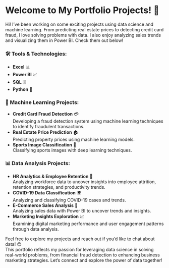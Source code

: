 # Welcome to My Portfolio Projects! 🚀  

Hi! I’ve been working on some exciting projects using data science and machine learning. From predicting real estate prices to detecting credit card fraud, I love solving problems with data. I also enjoy analyzing sales trends and visualizing them in Power BI. Check them out below!  

### 🛠 Tools & Technologies:
- **Excel** 📊
- **Power BI** 📈
- **SQL** 🗄️
- **Python** 🐍

### 🤖 Machine Learning Projects:  
- **Credit Card Fraud Detection** 💳  
  Developing a fraud detection system using machine learning techniques to identify fraudulent transactions.  
- **Real Estate Price Prediction** 🏠  
  Predicting property prices using machine learning models.  
- **Sports Image Classification** 🏅  
  Classifying sports images with deep learning techniques.  

### 📊 Data Analysis Projects:  
- **HR Analytics & Employee Retention** 👥  
  Analyzing workforce data to uncover insights into employee attrition, retention strategies, and productivity trends.  
- **COVID-19 Data Classification** 🌍  
  Analyzing and classifying COVID-19 cases and trends.  
- **E-Commerce Sales Analysis** 🛒  
  Analyzing sales data with Power BI to uncover trends and insights.  
- **Marketing Insights Exploration** 📈  
  Examining digital marketing performance and user engagement patterns through data analysis.  


Feel free to explore my projects and reach out if you’d like to chat about data! 😊  
This portfolio reflects my passion for leveraging data science in solving real-world problems, from financial fraud detection to enhancing business marketing strategies. Let’s connect and explore the power of data together!  
